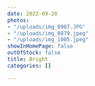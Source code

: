 ```yaml
---
date: 2022-09-20
photos:
- "/uploads/img_0907.JPG"
- "/uploads/img_0879.jpeg"
- "/uploads/img_1005.jpeg"
showInHomePage: false
outOfStock: false
title: Bright
categories: []

---
```

